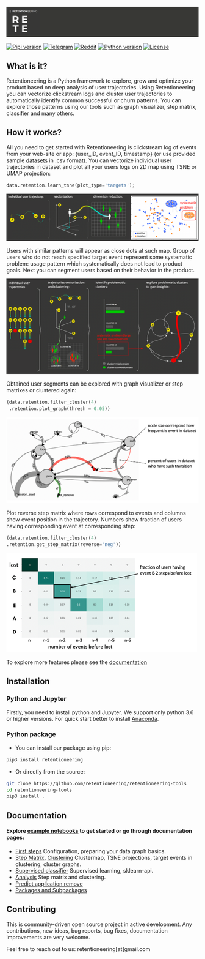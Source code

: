<div align="left">

[![Rete logo](https://github.com/retentioneering/pics/blob/master/pics/logo_long_black.png)](https://github.com/retentioneering/retentioneering-tools)

[![Pipi version](https://img.shields.io/pypi/v/retentioneering)](https://pypi.org/project/retentioneering/)
[![Telegram](https://img.shields.io/badge/channel-on%20telegram-blue)](https://t.me/retentioneering_meetups)
[![Reddit](https://img.shields.io/reddit/subreddit-subscribers/retentioneering?style=social)](https://www.reddit.com/r/retentioneering/)
[![Python version](https://img.shields.io/pypi/pyversions/retentioneering)](https://pypi.org/project/retentioneering/)
[![License](https://img.shields.io/pypi/l/retentioneering)](https://www.mozilla.org/en-US/MPL/)


## What is it?

Retentioneering is a Python framework to explore, grow and optimize your product based on deep analysis of user trajectories. Using Retentioneering you can vectorize clickstream logs and cluster user trajectories to automatically identify common successful or churn patterns. You can explore those patterns using our tools such as graph visualizer, step matrix, classifier and many others.


## How it works?

All you need to get started with Retentioneering is clickstream log of events from your web-site or app: {user_ID, event_ID, timestamp} (or use provided sample [datasets](https://github.com/retentioneering/retentioneering-tools/tree/master/examples/data) in .csv format). You can vectorize individual user trajectories in dataset and plot all your users logs on 2D map using TSNE or UMAP projection:

```python
data.retention.learn_tsne(plot_type='targets');
```
<div align="center">


[![intro 1](https://github.com/retentioneering/pics/blob/master/pics/intro_1.png)](https://github.com/retentioneering/retentioneering-tools)


<div align="left">

Users with similar patterns will appear as close dots at such map. Group of users who do not reach specified target event represent some systematic problem: usage pattern which systematically does not lead to product goals. Next you can segment users based on their behavior in the product.

<div align="center">

[![intro 2](https://github.com/retentioneering/pics/blob/master/pics/intro_2.png)](https://github.com/retentioneering/retentioneering-tools)


<div align="left">


Obtained user segments can be explored with graph visualizer or step matrixes or clustered again:

```python
(data.retention.filter_cluster(4)
 .retention.plot_graph(thresh = 0.05))
```
<div align="left">

<img src="https://github.com/retentioneering/pics/blob/master/pics/graph_0.png" width="600px">


Plot reverse step matrix where rows correspond to events and columns show event position in the trajectory. Numbers show fraction of users having corresponding event at corresponding step:

```python
(data.retention.filter_cluster(4)
.retention.get_step_matrix(reverse='neg'))
```
<div align="left">

<img src="https://github.com/retentioneering/pics/blob/master/pics/matrix_0.png" width="500px">


To explore more features please see the [documentation](https://retentioneering.github.io/retentioneering-tools/)

## Installation

### Python and Jupyter

Firstly, you need to install python and Jupyter.
We support only python 3.6 or higher versions.
For quick start better to install [Anaconda](https://www.anaconda.com/).

### Python package

- You can install our package using pip:

```bash
pip3 install retentioneering
```

- Or directly from the source:

```bash
git clone https://github.com/retentioneering/retentioneering-tools
cd retentioneering-tools
pip3 install .
```

## Documentation

#### Explore [example notebooks](https://github.com/retentioneering/retentioneering-tools/tree/master/examples) to get started or go through documentation pages:

- [First steps](https://retentioneering.github.io/retentioneering-tools/_build/html/early_steps.html#first-steps) Configuration, preparing your data graph basics.
- [Step Matrix](https://retentioneering.github.io/retentioneering-tools/_build/html/early_steps.html#temporal-funnel), [Clustering](https://retentioneering.github.io/retentioneering-tools/_build/html/early_steps.html#clustering) Clustermap, TSNE projections, target events in clustering, cluster graphs.
- [Supervised classifier](https://retentioneering.github.io/retentioneering-tools/_build/html/early_steps.html#supervised-classifier) Supervised learning, sklearn-api.
- [Analysis](https://retentioneering.github.io/retentioneering-tools/_build/html/mobile-app-case.html#analysis) Step matrix and clustering.
- [Predict application remove](https://retentioneering.github.io/retentioneering-tools/_build/html/mobile-app-case.html#predict-app-remove)
- [Packages and Subpackages](https://retentioneering.github.io/retentioneering-tools/_build/html/retentioneering.html)

## Contributing

This is community-driven open source project in active development. Any contributions, new ideas, bug reports, bug fixes, documentation improvements are very welcome.

Feel free to reach out to us: retentioneering[at]gmail.com

